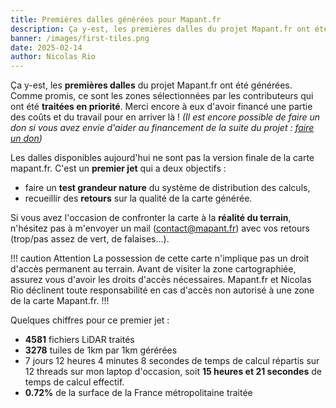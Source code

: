 ```yaml
---
title: Premières dalles générées pour Mapant.fr
description: Ça y-est, les premières dalles du projet Mapant.fr ont été générées.
banner: /images/first-tiles.png
date: 2025-02-14
author: Nicolas Rio
---
```


Ça y-est, les **premières dalles** du projet Mapant.fr ont été générées. Comme promis, ce sont les zones sélectionnées par les contributeurs qui ont été **traitées en priorité**. Merci encore à eux d'avoir financé une partie des coûts et du travail pour en arriver là ! _(Il est encore possible de faire un don si vous avez envie d'aider au financement de la suite du projet : [faire un don](/contribute/step-1))_

Les dalles disponibles aujourd'hui ne sont pas la version finale de la carte mapant.fr. C'est un **premier jet** qui a deux objectifs :

- faire un **test grandeur nature** du système de distribution des calculs,
- recueillir des **retours** sur la qualité de la carte générée.

Si vous avez l'occasion de confronter la carte à la **réalité du terrain**, n'hésitez pas à m'envoyer un mail ([contact@mapant.fr](mailto:contact@mapant.fr)) avec vos retours (trop/pas assez de vert, de falaises...).

!!! caution Attention
La possession de cette carte n'implique pas un droit d'accès permanent au terrain. Avant de visiter la zone cartographiée, assurez vous d'avoir les droits d'accès nécessaires. Mapant.fr et Nicolas Rio déclinent toute responsabilité en cas d'accès non autorisé à une zone de la carte Mapant.fr.
!!!

Quelques chiffres pour ce premier jet :

- **4581** fichiers LiDAR traités
- **3278** tuiles de 1km par 1km gérérées
- 7 jours 12 heures 4 minutes 8 secondes de temps de calcul répartis sur 12 threads sur mon laptop d'occasion, soit **15 heures et 21 secondes** de temps de calcul effectif.
- **0.72%** de la surface de la France métropolitaine traitée
